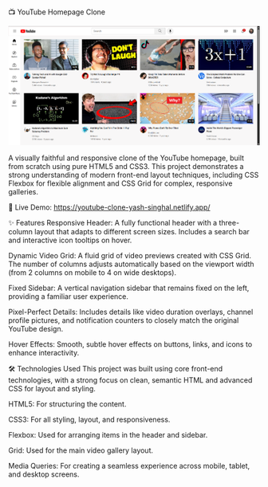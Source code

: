 📺 YouTube Homepage Clone
<p align="center">
<img src="clone-image.png" alt="Project Screenshot" width="750"/>
</p>

A visually faithful and responsive clone of the YouTube homepage, built from scratch using pure HTML5 and CSS3. This project demonstrates a strong understanding of modern front-end layout techniques, including CSS Flexbox for flexible alignment and CSS Grid for complex, responsive galleries.

🔴 Live Demo: https://youtube-clone-yash-singhal.netlify.app/

✨ Features
Responsive Header: A fully functional header with a three-column layout that adapts to different screen sizes. Includes a search bar and interactive icon tooltips on hover.

Dynamic Video Grid: A fluid grid of video previews created with CSS Grid. The number of columns adjusts automatically based on the viewport width (from 2 columns on mobile to 4 on wide desktops).

Fixed Sidebar: A vertical navigation sidebar that remains fixed on the left, providing a familiar user experience.

Pixel-Perfect Details: Includes details like video duration overlays, channel profile pictures, and notification counters to closely match the original YouTube design.

Hover Effects: Smooth, subtle hover effects on buttons, links, and icons to enhance interactivity.

🛠️ Technologies Used
This project was built using core front-end technologies, with a strong focus on clean, semantic HTML and advanced CSS for layout and styling.

HTML5: For structuring the content.

CSS3: For all styling, layout, and responsiveness.

Flexbox: Used for arranging items in the header and sidebar.

Grid: Used for the main video gallery layout.

Media Queries: For creating a seamless experience across mobile, tablet, and desktop screens.
